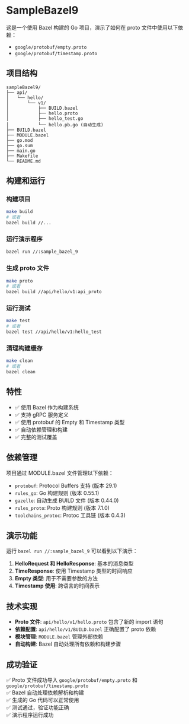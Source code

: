 # SampleBazel9

这是一个使用 Bazel 构建的 Go 项目，演示了如何在 proto 文件中使用以下依赖：

- `google/protobuf/empty.proto`
- `google/protobuf/timestamp.proto`

## 项目结构

```
sampleBazel9/
├── api/
│   └── hello/
│       └── v1/
│           ├── BUILD.bazel
│           ├── hello.proto
│           ├── hello_test.go
│           └── hello.pb.go (自动生成)
├── BUILD.bazel
├── MODULE.bazel
├── go.mod
├── go.sum
├── main.go
├── Makefile
└── README.md
```

## 构建和运行

### 构建项目
```bash
make build
# 或者
bazel build //...
```

### 运行演示程序
```bash
bazel run //:sample_bazel_9
```

### 生成 proto 文件
```bash
make proto
# 或者
bazel build //api/hello/v1:api_proto
```

### 运行测试
```bash
make test
# 或者
bazel test //api/hello/v1:hello_test
```

### 清理构建缓存
```bash
make clean
# 或者
bazel clean
```

## 特性

- ✅ 使用 Bazel 作为构建系统
- ✅ 支持 gRPC 服务定义
- ✅ 使用 protobuf 的 Empty 和 Timestamp 类型
- ✅ 自动依赖管理和构建
- ✅ 完整的测试覆盖

## 依赖管理

项目通过 MODULE.bazel 文件管理以下依赖：

- `protobuf`: Protocol Buffers 支持 (版本 29.1)
- `rules_go`: Go 构建规则 (版本 0.55.1)
- `gazelle`: 自动生成 BUILD 文件 (版本 0.44.0)
- `rules_proto`: Proto 构建规则 (版本 7.1.0)
- `toolchains_protoc`: Protoc 工具链 (版本 0.4.3)

## 演示功能

运行 `bazel run //:sample_bazel_9` 可以看到以下演示：

1. **HelloRequest 和 HelloResponse**: 基本的消息类型
2. **TimeResponse**: 使用 Timestamp 类型的时间响应
3. **Empty 类型**: 用于不需要参数的方法
4. **Timestamp 使用**: 跨语言的时间表示

## 技术实现

- **Proto 文件**: `api/hello/v1/hello.proto` 包含了新的 import 语句
- **依赖配置**: `api/hello/v1/BUILD.bazel` 正确配置了 proto 依赖
- **模块管理**: `MODULE.bazel` 管理外部依赖
- **自动构建**: Bazel 自动处理所有依赖和构建步骤

## 成功验证

✅ Proto 文件成功导入 `google/protobuf/empty.proto` 和 `google/protobuf/timestamp.proto`  
✅ Bazel 自动处理依赖解析和构建  
✅ 生成的 Go 代码可以正常使用  
✅ 测试通过，验证功能正确  
✅ 演示程序运行成功
